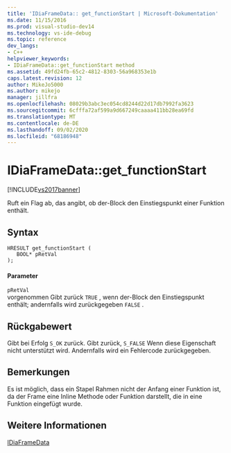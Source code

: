 ```yaml
---
title: 'IDiaFrameData:: get_functionStart | Microsoft-Dokumentation'
ms.date: 11/15/2016
ms.prod: visual-studio-dev14
ms.technology: vs-ide-debug
ms.topic: reference
dev_langs:
- C++
helpviewer_keywords:
- IDiaFrameData::get_functionStart method
ms.assetid: 49fd24fb-65c2-4812-8303-56a968353e1b
caps.latest.revision: 12
author: MikeJo5000
ms.author: mikejo
manager: jillfra
ms.openlocfilehash: 08029b3abc3ec054cd8244d22d17db7992fa3623
ms.sourcegitcommit: 6cfffa72af599a9d667249caaaa411bb28ea69fd
ms.translationtype: MT
ms.contentlocale: de-DE
ms.lasthandoff: 09/02/2020
ms.locfileid: "68186948"
---
```

# <a name="idiaframedataget_functionstart"></a>IDiaFrameData::get_functionStart
[!INCLUDE[vs2017banner](../../includes/vs2017banner.md)]

Ruft ein Flag ab, das angibt, ob der-Block den Einstiegspunkt einer Funktion enthält.  
  
## <a name="syntax"></a>Syntax  
  
```cpp#  
HRESULT get_functionStart (   
   BOOL* pRetVal  
);  
```  
  
#### <a name="parameters"></a>Parameter  
 `pRetVal`  
 vorgenommen Gibt zurück `TRUE` , wenn der-Block den Einstiegspunkt enthält; andernfalls wird zurückgegeben `FALSE` .  
  
## <a name="return-value"></a>Rückgabewert  
 Gibt bei Erfolg `S_OK` zurück. Gibt zurück, `S_FALSE` Wenn diese Eigenschaft nicht unterstützt wird. Andernfalls wird ein Fehlercode zurückgegeben.  
  
## <a name="remarks"></a>Bemerkungen  
 Es ist möglich, dass ein Stapel Rahmen nicht der Anfang einer Funktion ist, da der Frame eine Inline Methode oder Funktion darstellt, die in eine Funktion eingefügt wurde.  
  
## <a name="see-also"></a>Weitere Informationen  
 [IDiaFrameData](../../debugger/debug-interface-access/idiaframedata.md)

